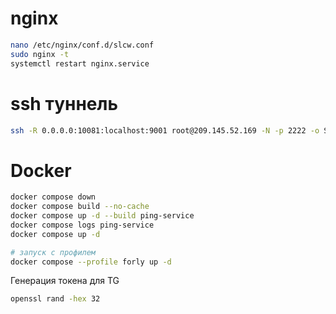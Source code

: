 
# nginx

```bash
nano /etc/nginx/conf.d/slcw.conf
sudo nginx -t
systemctl restart nginx.service
```

# ssh туннель 
```bash
ssh -R 0.0.0.0:10081:localhost:9001 root@209.145.52.169 -N -p 2222 -o ServerAliveInterval=10 -o ServerAliveCountMax=5
```

# Docker
```bash
docker compose down
docker compose build --no-cache
docker compose up -d --build ping-service
docker compose logs ping-service
docker compose up -d

# запуск с профилем
docker compose --profile forly up -d
```

Генерация токена для TG
```bash
openssl rand -hex 32
```